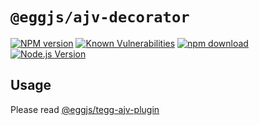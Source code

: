 # `@eggjs/ajv-decorator`

[![NPM version][npm-image]][npm-url]
[![Known Vulnerabilities][snyk-image]][snyk-url]
[![npm download][download-image]][download-url]
[![Node.js Version](https://img.shields.io/node/v/@eggjs/ajv-decorator.svg?style=flat)](https://nodejs.org/en/download/)

[npm-image]: https://img.shields.io/npm/v/@eggjs/ajv-decorator.svg?style=flat-square
[npm-url]: https://npmjs.org/package/@eggjs/ajv-decorator
[snyk-image]: https://snyk.io/test/npm/@eggjs/ajv-decorator/badge.svg?style=flat-square
[snyk-url]: https://snyk.io/test/npm/@eggjs/ajv-decorator
[download-image]: https://img.shields.io/npm/dm/@eggjs/ajv-decorator.svg?style=flat-square
[download-url]: https://npmjs.org/package/@eggjs/ajv-decorator

## Usage

Please read [@eggjs/tegg-ajv-plugin](../../plugin/ajv/README.md)
